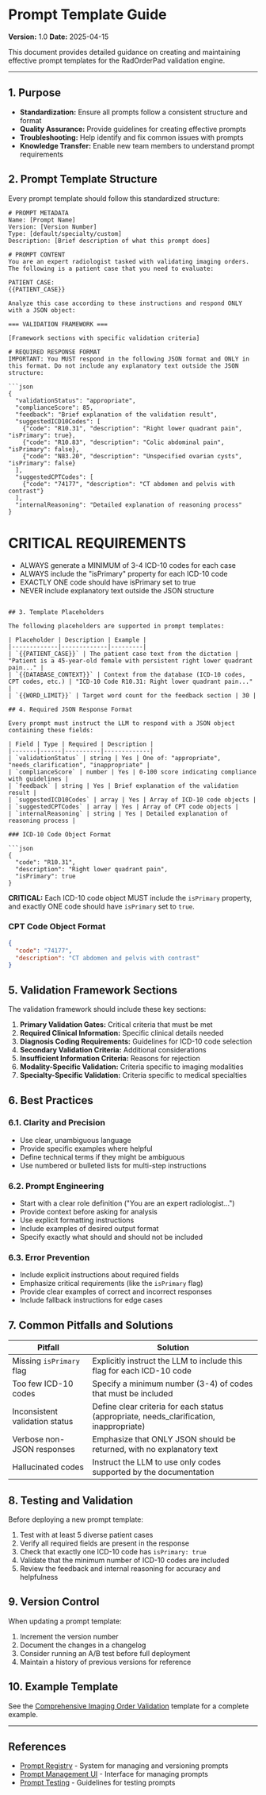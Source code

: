 # Prompt Template Guide

**Version:** 1.0
**Date:** 2025-04-15

This document provides detailed guidance on creating and maintaining effective prompt templates for the RadOrderPad validation engine.

---

## 1. Purpose

- **Standardization:** Ensure all prompts follow a consistent structure and format
- **Quality Assurance:** Provide guidelines for creating effective prompts
- **Troubleshooting:** Help identify and fix common issues with prompts
- **Knowledge Transfer:** Enable new team members to understand prompt requirements

## 2. Prompt Template Structure

Every prompt template should follow this standardized structure:

```
# PROMPT METADATA
Name: [Prompt Name]
Version: [Version Number]
Type: [default/specialty/custom]
Description: [Brief description of what this prompt does]

# PROMPT CONTENT
You are an expert radiologist tasked with validating imaging orders. The following is a patient case that you need to evaluate:

PATIENT CASE:
{{PATIENT_CASE}}

Analyze this case according to these instructions and respond ONLY with a JSON object:

=== VALIDATION FRAMEWORK ===

[Framework sections with specific validation criteria]

# REQUIRED RESPONSE FORMAT
IMPORTANT: You MUST respond in the following JSON format and ONLY in this format. Do not include any explanatory text outside the JSON structure:

```json
{
  "validationStatus": "appropriate", 
  "complianceScore": 85,
  "feedback": "Brief explanation of the validation result",
  "suggestedICD10Codes": [
    {"code": "R10.31", "description": "Right lower quadrant pain", "isPrimary": true},
    {"code": "R10.83", "description": "Colic abdominal pain", "isPrimary": false},
    {"code": "N83.20", "description": "Unspecified ovarian cysts", "isPrimary": false}
  ],
  "suggestedCPTCodes": [
    {"code": "74177", "description": "CT abdomen and pelvis with contrast"}
  ],
  "internalReasoning": "Detailed explanation of reasoning process"
}
```

# CRITICAL REQUIREMENTS
- ALWAYS generate a MINIMUM of 3-4 ICD-10 codes for each case
- ALWAYS include the "isPrimary" property for each ICD-10 code
- EXACTLY ONE code should have isPrimary set to true
- NEVER include explanatory text outside the JSON structure
```

## 3. Template Placeholders

The following placeholders are supported in prompt templates:

| Placeholder | Description | Example |
|-------------|-------------|---------|
| `{{PATIENT_CASE}}` | The patient case text from the dictation | "Patient is a 45-year-old female with persistent right lower quadrant pain..." |
| `{{DATABASE_CONTEXT}}` | Context from the database (ICD-10 codes, CPT codes, etc.) | "ICD-10 Code R10.31: Right lower quadrant pain..." |
| `{{WORD_LIMIT}}` | Target word count for the feedback section | 30 |

## 4. Required JSON Response Format

Every prompt must instruct the LLM to respond with a JSON object containing these fields:

| Field | Type | Required | Description |
|-------|------|----------|-------------|
| `validationStatus` | string | Yes | One of: "appropriate", "needs_clarification", "inappropriate" |
| `complianceScore` | number | Yes | 0-100 score indicating compliance with guidelines |
| `feedback` | string | Yes | Brief explanation of the validation result |
| `suggestedICD10Codes` | array | Yes | Array of ICD-10 code objects |
| `suggestedCPTCodes` | array | Yes | Array of CPT code objects |
| `internalReasoning` | string | Yes | Detailed explanation of reasoning process |

### ICD-10 Code Object Format

```json
{
  "code": "R10.31",
  "description": "Right lower quadrant pain",
  "isPrimary": true
}
```

**CRITICAL:** Each ICD-10 code object MUST include the `isPrimary` property, and exactly ONE code should have `isPrimary` set to `true`.

### CPT Code Object Format

```json
{
  "code": "74177",
  "description": "CT abdomen and pelvis with contrast"
}
```

## 5. Validation Framework Sections

The validation framework should include these key sections:

1. **Primary Validation Gates:** Critical criteria that must be met
2. **Required Clinical Information:** Specific clinical details needed
3. **Diagnosis Coding Requirements:** Guidelines for ICD-10 code selection
4. **Secondary Validation Criteria:** Additional considerations
5. **Insufficient Information Criteria:** Reasons for rejection
6. **Modality-Specific Validation:** Criteria specific to imaging modalities
7. **Specialty-Specific Validation:** Criteria specific to medical specialties

## 6. Best Practices

### 6.1. Clarity and Precision

- Use clear, unambiguous language
- Provide specific examples where helpful
- Define technical terms if they might be ambiguous
- Use numbered or bulleted lists for multi-step instructions

### 6.2. Prompt Engineering

- Start with a clear role definition ("You are an expert radiologist...")
- Provide context before asking for analysis
- Use explicit formatting instructions
- Include examples of desired output format
- Specify exactly what should and should not be included

### 6.3. Error Prevention

- Include explicit instructions about required fields
- Emphasize critical requirements (like the `isPrimary` flag)
- Provide clear examples of correct and incorrect responses
- Include fallback instructions for edge cases

## 7. Common Pitfalls and Solutions

| Pitfall | Solution |
|---------|----------|
| Missing `isPrimary` flag | Explicitly instruct the LLM to include this flag for each ICD-10 code |
| Too few ICD-10 codes | Specify a minimum number (3-4) of codes that must be included |
| Inconsistent validation status | Define clear criteria for each status (appropriate, needs_clarification, inappropriate) |
| Verbose non-JSON responses | Emphasize that ONLY JSON should be returned, with no explanatory text |
| Hallucinated codes | Instruct the LLM to use only codes supported by the documentation |

## 8. Testing and Validation

Before deploying a new prompt template:

1. Test with at least 5 diverse patient cases
2. Verify all required fields are present in the response
3. Check that exactly one ICD-10 code has `isPrimary: true`
4. Validate that the minimum number of ICD-10 codes are included
5. Review the feedback and internal reasoning for accuracy and helpfulness

## 9. Version Control

When updating a prompt template:

1. Increment the version number
2. Document the changes in a changelog
3. Consider running an A/B test before full deployment
4. Maintain a history of previous versions for reference

## 10. Example Template

See the [Comprehensive Imaging Order Validation](./prompt_examples/comprehensive_validation.md) template for a complete example.

---

## References

- [Prompt Registry](./prompt_registry.md) - System for managing and versioning prompts
- [Prompt Management UI](./prompt_management_ui.md) - Interface for managing prompts
- [Prompt Testing](./prompt_testing.md) - Guidelines for testing prompts